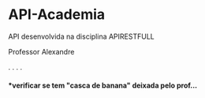 # API-Academia
API desenvolvida na disciplina APIRESTFULL

Professor Alexandre

.
.
.
.


#### *verificar se tem "casca de banana" deixada pelo prof...
